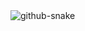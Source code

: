 <picture>
  <source media="(prefers-color-scheme: dark)" srcset="https://raw.githubusercontent.com/chasing-boy/chasing-boy/output/github-snake-dark.svg" />
  <source media="(prefers-color-scheme: light)" srcset="https://raw.githubusercontent.com/chasing-boy/chasing-boy/output/github-snake.svg" />
  <img alt="github-snake" src="https://raw.githubusercontent.com/chasing-boy/chasing-boy/output/github-snake.svg" />
</picture>
